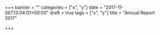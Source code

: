 +++
banner = ""
categories = ["x", "y"]
date = "2017-11-06T13:04:01+00:00"
draft = true
tags = ["x", "y"]
title = "Annual Report 2017"

+++
